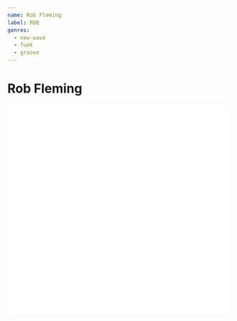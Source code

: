 ```yaml
---
name: Rob Fleming
label: ROB
genres:
  - new-wave
  - funk
  - groove
---
```


# Rob Fleming

![](./assets/images/TM.png)

